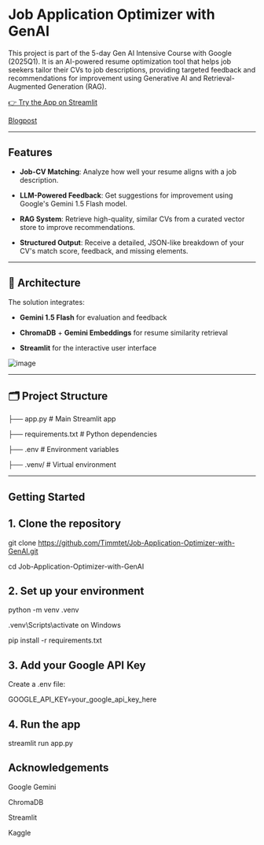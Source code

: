 # Job Application Optimizer with GenAI 

This project is part of the 5-day Gen AI Intensive Course with Google (2025Q1). It is an  AI-powered resume optimization tool that helps job seekers tailor their CVs to job descriptions, providing targeted feedback and recommendations for improvement using Generative AI and Retrieval-Augmented Generation (RAG).


[👉 Try the App on Streamlit](https://job-application-optimizer-with-genai.streamlit.app/)

[Blogpost](https://medium.com/@akintilotimileyin/building-a-job-application-optimization-assistant-with-generative-ai-2b18651ebc69)

---

##  Features

-  **Job-CV Matching**: Analyze how well your resume aligns with a job description.

-  **LLM-Powered Feedback**: Get suggestions for improvement using Google's Gemini 1.5 Flash model.

-  **RAG System**: Retrieve high-quality, similar CVs from a curated vector store to improve recommendations.

-  **Structured Output**: Receive a detailed, JSON-like breakdown of your CV's match score, feedback, and missing elements.


---

## 🧱 Architecture

The solution integrates:

- **Gemini 1.5 Flash** for evaluation and feedback

- **ChromaDB** + **Gemini Embeddings** for resume similarity retrieval

- **Streamlit** for the interactive user interface


![image](https://github.com/user-attachments/assets/818e8d70-fa89-43ad-896c-4a71a2697c21)



---

## 🗂️ Project Structure

├── app.py # Main Streamlit app 

├── requirements.txt # Python dependencies 

├── .env # Environment variables 

├── .venv/ # Virtual environment 

---

## Getting Started

## 1. Clone the repository

git clone https://github.com/Timmtet/Job-Application-Optimizer-with-GenAI.git

cd Job-Application-Optimizer-with-GenAI


## 2. Set up your environment

python -m venv .venv

.venv\Scripts\activate on Windows

pip install -r requirements.txt


## 3. Add your Google API Key

Create a .env file:

GOOGLE_API_KEY=your_google_api_key_here


## 4. Run the app

streamlit run app.py


## Acknowledgements

Google Gemini

ChromaDB

Streamlit

Kaggle



